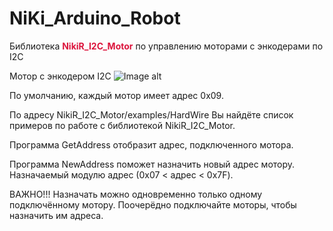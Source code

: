 # NiKi_Arduino_Robot
Библиотека <font color="#DC143C"> **NikiR_I2C_Motor** </font> по управлению моторами с энкодерами по I2C

Мотор с энкодером I2C
![Image alt](https://github.com/Antipat/NiKi_Arduino_Robot/blob/main/Im/%D0%98%D0%B7%D0%BE%D0%B1%D1%80%D0%B0%D0%B6%D0%B5%D0%BD%D0%B8%D0%B5%20WhatsApp%202024-08-08%20%D0%B2%2011.48.59_10330e08.jpg)


По умолчанию, каждый мотор имеет адрес 0x09.

По адресу NikiR_I2C_Motor/examples/HardWire Вы найдёте список примеров по работе с библиотекой NikiR_I2C_Motor.

Программа GetAddress отобразит адрес, подключенного мотора.

Программа NewAddress поможет назначить новый адрес мотору.
Назначаемый модулю адрес (0x07 < адрес < 0x7F). 

ВАЖНО!!!  Назначать можно одновременно только одному подключённому мотору. Поочерёдно подключайте моторы, чтобы назначить им адреса.
